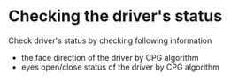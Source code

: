# Checking the driver's status
Check driver's status by checking following information
   - the face direction of the driver by CPG algorithm
   - eyes open/close status of the driver by CPG algorithm
